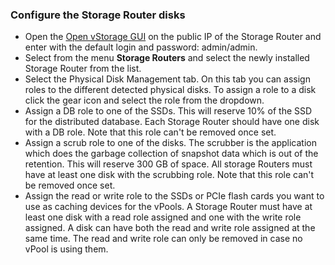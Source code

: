 ### Configure the Storage Router disks
-   Open the [Open vStorage GUI](Administration/usingthegui.md) on the public IP of
    the Storage Router and enter with the default login and password:
    admin/admin.
-   Select from the menu **Storage Routers** and select the newly installed Storage Router from the list.
-   Select the Physical Disk Management tab. On this tab you can assign roles to the different detected physical disks. To assign a role to a disk click the gear icon and select the role from the dropdown.
-   Assign a DB role to one of the SSDs. This will reserve 10% of the SSD for the distributed database. Each Storage Router should have one disk with a DB role. Note that this role can't be removed once set.
-   Assign a scrub role to one of the disks. The scrubber is the application which does the garbage collection of snapshot data which is out of the retention. This will reserve 300 GB of space. All storage Routers must have at least one disk with the scrubbing role. Note that this role can't be removed once set.
-   Assign the read or write role to the SSDs or PCIe flash cards you want to use as caching devices for the vPools. A Storage Router must have at least one disk with a read role assigned and one with the write role assigned. A disk can have both the read and write role assigned at the same time. The read and write role can only be removed in case no vPool is using them.

